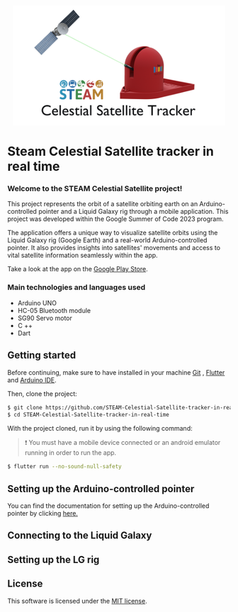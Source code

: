 <p align="center">
  <img width="480" height="270" alt="Steam Celestial Satellite tracker in real time" src="./assets/logo.png">
</p>

# Steam Celestial Satellite tracker in real time

### Welcome to the STEAM Celestial Satellite project!

This project represents the orbit of a satellite orbiting earth on an
Arduino-controlled pointer and a Liquid Galaxy rig through a mobile application. This project was developed within the Google Summer of Code 2023 program.

The application offers a unique way to visualize satellite orbits using the Liquid Galaxy rig (Google Earth) and a real-world Arduino-controlled pointer. It also provides insights into satellites' movements and access to vital satellite information seamlessly within the app.

Take a look at the app on the [Google Play Store](https://play.google.com/store/apps/details?id=com.savitore.steam_celestial_satellite_tracker_in_real_time&hl=en-IN).


 ### Main technologies and languages used

* Arduino UNO
* HC-05 Bluetooth module
* SG90 Servo motor
* C ++
* Dart

## __Getting started__

Before continuing, make sure to have installed in your machine [Git](https://git-scm.com/) , [Flutter](https://flutter.dev) and [Arduino IDE](https://www.arduino.cc/en/software).

Then, clone the project:

```bash
$ git clone https://github.com/STEAM-Celestial-Satellite-tracker-in-real-time.git
$ cd STEAM-Celestial-Satellite-tracker-in-real-time
```

With the project cloned, run it by using the following command:

> ❗ You must have a mobile device connected or an android emulator running in order to run the app.

```bash
$ flutter run --no-sound-null-safety
```
## __Setting up the Arduino-controlled pointer__

You can find the documentation for setting up the Arduino-controlled pointer by clicking [here.](https://docs.google.com/document/d/1NfXiyhhtKBtD2GL_H1Qew8CYwpoZ0U3u9v3ifMiTAcE/edit)

## __Connecting to the Liquid Galaxy__

## __Setting up the LG rig__

## __License__

This software is licensed under the [MIT license](https://opensource.org/licenses/MIT).

